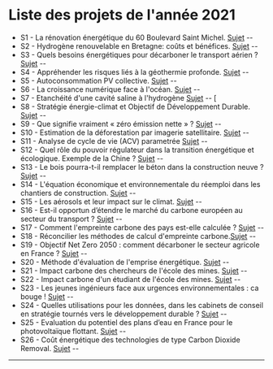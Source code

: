 # Liste des projets de l'année 2021


- S1 - La rénovation énergétique du 60 Boulevard Saint Michel. [Sujet](https://robingirard.github.io/MINES-UE14-miniprojet/Past/2021/Descriptifs/UE142021-S01-Transition-Batiment.html) --
- S2 - Hydrogène renouvelable en Bretagne: coûts et bénéfices. [Sujet](https://robingirard.github.io/MINES-UE14-miniprojet/Past/2021/Descriptifs/UE142021-S02-H2Bretagne.html) --
- S3 - Quels besoins énergétiques pour décarboner le transport aérien ? [Sujet](https://robingirard.github.io/MINES-UE14-miniprojet/Past/2021/Descriptifs/UE142021-S03-Decarbonisation-Transport.html ) --
- S4 - Appréhender les risques liés à la géothermie profonde.   [Sujet](https://robingirard.github.io/MINES-UE14-miniprojet/Past/2021/Descriptifs/UE142021-S04-Risque-Geothermie-Profonde.html) --
- S5 - Autoconsommation PV collective. [Sujet](https://robingirard.github.io/MINES-UE14-miniprojet/Past/2021/Descriptifs/UE142021-S05-PhilippeBlanc.html) --
- S6 - La croissance numérique face à l'océan.  [Sujet](https://robingirard.github.io/MINES-UE14-miniprojet/Past/2021/Descriptifs/UE142021-S06-Materiaux-IA.html) --
- S7 - Etanchéité d'une cavité saline à l'hydrogène [Sujet](https://robingirard.github.io/MINES-UE14-miniprojet/Past/2021/Descriptifs/UE142021-S07-HydrogeneStockage.html) -- [
- S8 - Stratégie énergie-climat et Objectif de Développement Durable.
 [Sujet](https://robingirard.github.io/MINES-UE14-miniprojet/Past/2021/Descriptifs/UE142021-S08-SDG-Energie.html) --
- S9 - Que signifie vraiment « zéro émission nette » ? [Sujet](https://robingirard.github.io/MINES-UE14-miniprojet/Past/2021/Descriptifs/UE142021-S09-NetZero.html) --
- S10 - Estimation de la déforestation par imagerie satellitaire.
 [Sujet](https://robingirard.github.io/MINES-UE14-miniprojet/Past/2021/Descriptifs/UE142021-S10-deforestation.html) --
- S11 - Analyse de cycle de vie (ACV) parametrée [Sujet](https://robingirard.github.io/MINES-UE14-miniprojet/Past/2021/Descriptifs/UE142021-S11-ACVParam.html) --
- S12 - Quel rôle du pouvoir régulateur dans la transition énergétique et écologique. Exemple de la Chine ? [Sujet](https://robingirard.github.io/MINES-UE14-miniprojet/Past/2021/Descriptifs/UE142021-S12-RegulationChine.html) --
- S13 - Le bois pourra-t-il remplacer le béton dans la construction neuve ? [Sujet](https://robingirard.github.io/MINES-UE14-miniprojet/Past/2021/Descriptifs/UE142021-S13-Bois-Construction.html) --
- S14 - L'équation économique et environnementale du réemploi dans les chantiers de construction. [Sujet](https://robingirard.github.io/MINES-UE14-miniprojet/Past/2021/Descriptifs/UE142021-S14-DF.html) --
- S15 - Les aérosols et leur impact sur le climat.
 [Sujet](https://robingirard.github.io/MINES-UE14-miniprojet/Past/2021/Descriptifs/UE142021-S15-Biocarburants.html) --
- S16 - Est-il opportun d’étendre le marché du carbone européen au secteur du transport ?
 [Sujet](https://robingirard.github.io/MINES-UE14-miniprojet/Past/2021/Descriptifs/UE142021-S16-MarcheCarboneEurope.html) --
- S17 - Comment l'empreinte carbone des pays est-elle calculée ?
 [Sujet](https://robingirard.github.io/MINES-UE14-miniprojet/Past/2021/Descriptifs/UE142021-S17-EmpreinteCarboneInputOutput.html) --
- S18 - Réconcilier les méthodes de calcul d'empreinte carbone.[Sujet](https://robingirard.github.io/MINES-UE14-miniprojet/Past/2021/Descriptifs/UE142021-S18-DifférencesEmpreinteCarbone.html) --
- S19 - Objectif Net Zero 2050 : comment décarboner le secteur agricole en France ?
 [Sujet](https://robingirard.github.io/MINES-UE14-miniprojet/Past/2021/Descriptifs/UE142021-S19-CC.html) --
- S20 - Méthode d'évaluation de l'emprise énergétique. [Sujet](https://robingirard.github.io/MINES-UE14-miniprojet/Past/2021/Descriptifs/UE142021-S20-Greg1.html) --
- S21 - Impact carbone des chercheurs de l'école des mines.
 [Sujet](https://robingirard.github.io/MINES-UE14-miniprojet/Past/2021/Descriptifs/UE142021-S21-ICEleves.html) --
- S22 - Impact carbone d'un étudiant de l'école des mines. [Sujet](https://robingirard.github.io/MINES-UE14-miniprojet/Past/2021/Descriptifs/UE142021-S22-ICChercheurs.html) --
- S23 - Les jeunes ingénieurs face aux urgences environnementales : ca bouge ! [Sujet](https://robingirard.github.io/MINES-UE14-miniprojet/Past/2021/Descriptifs/UE142021-S23-CaBouge.html) --
- S24 - Quelles utilisations pour les données, dans les cabinets de conseil en stratégie tournés vers le développement durable ?  [Sujet](https://robingirard.github.io/MINES-UE14-miniprojet/Past/2021/Descriptifs/UE142021-S24-DataEtDD.html) --
- S25 - Evaluation du potentiel des plans d’eau en France pour le photovoltaïque flottant. [Sujet](https://robingirard.github.io/MINES-UE14-miniprojet/Past/2021/Descriptifs/UE142021-S25-PVFlottant.html) --
- S26 - Coût énergétique des technologies de type Carbon Dioxide Removal. [Sujet](https://robingirard.github.io/MINES-UE14-miniprojet/Past/2021/Descriptifs/UE142021-S26-carbonRemoval.html) --


---
